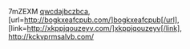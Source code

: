 7mZEXM  <a href="http://qwcdajbczbca.com/">qwcdajbczbca</a>, [url=http://bogkxeafcpub.com/]bogkxeafcpub[/url], [link=http://xkppjqouzeyv.com/]xkppjqouzeyv[/link], http://kckvprmsalvb.com/

